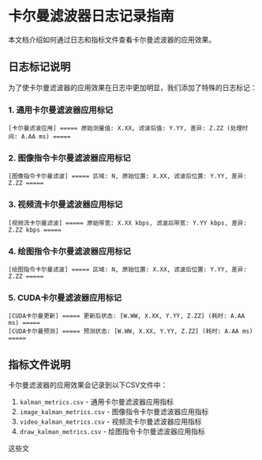 # 卡尔曼滤波器日志记录指南

本文档介绍如何通过日志和指标文件查看卡尔曼滤波器的应用效果。

## 日志标记说明

为了使卡尔曼滤波器的应用效果在日志中更加明显，我们添加了特殊的日志标记：

### 1. 通用卡尔曼滤波器应用标记

```
[卡尔曼滤波应用] ===== 原始测量值: X.XX, 滤波后值: Y.YY, 差异: Z.ZZ (处理时间: A.AA ms) =====
```

### 2. 图像指令卡尔曼滤波器应用标记

```
[图像指令卡尔曼滤波] ===== 区域: N, 原始位置: X.XX, 滤波后位置: Y.YY, 差异: Z.ZZ =====
```

### 3. 视频流卡尔曼滤波器应用标记

```
[视频流卡尔曼滤波] ===== 原始带宽: X.XX kbps, 滤波后带宽: Y.YY kbps, 差异: Z.ZZ kbps =====
```

### 4. 绘图指令卡尔曼滤波器应用标记

```
[绘图指令卡尔曼滤波] ===== 区域: N, 原始位置: X.XX, 滤波后位置: Y.YY, 差异: Z.ZZ =====
```

### 5. CUDA卡尔曼滤波器应用标记

```
[CUDA卡尔曼更新] ===== 更新后状态: [W.WW, X.XX, Y.YY, Z.ZZ] (耗时: A.AA ms) =====
[CUDA卡尔曼预测] ===== 预测状态: [W.WW, X.XX, Y.YY, Z.ZZ] (耗时: A.AA ms) =====
```

## 指标文件说明

卡尔曼滤波器的应用效果会记录到以下CSV文件中：

1. `kalman_metrics.csv` - 通用卡尔曼滤波器应用指标
2. `image_kalman_metrics.csv` - 图像指令卡尔曼滤波器应用指标
3. `video_kalman_metrics.csv` - 视频流卡尔曼滤波器应用指标
4. `draw_kalman_metrics.csv` - 绘图指令卡尔曼滤波器应用指标

这些文